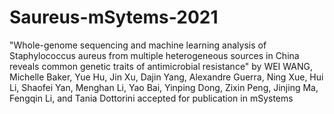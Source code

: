 # Saureus-mSytems-2021
"Whole-genome sequencing and machine learning analysis of Staphylococcus aureus from multiple heterogeneous sources in China reveals common genetic traits of antimicrobial resistance" by WEI WANG, Michelle Baker, Yue Hu, Jin Xu, Dajin Yang, Alexandre Guerra, Ning Xue, Hui Li, Shaofei Yan, Menghan Li, Yao Bai, Yinping Dong, Zixin Peng, Jinjing Ma, Fengqin Li, and Tania Dottorini accepted for publication in mSystems
